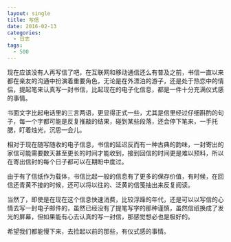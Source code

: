```yaml
---
layout: single
title: 写信
date: 2016-02-13
categories:
  - 日志
tags:
  - 500
---
```


现在应该没有人再写信了吧，在互联网和移动通信还么有普及之前，书信一直以来都在亲友的沟通中扮演着重要角色，无论是在外漂泊的游子，还是处于热恋中的情侣，提起笔来认真写一封书信，比起现在的电子化信息，都是一件十分充满仪式感的事情。

书面文字比起电话里的三言两语，更显得正式一些，尤其是信里经过仔细斟酌的句子，每一个字都可能是反复推敲的结果，碰到某些段落，还会停下笔来，一手托腮，盯着烛光，沉思一会儿。

相对于现在随写随收的电子信息，书信的延迟反而有一种古典的韵味，一封寄出的家信可能需要数天甚至更长的时间才能收到，接到回信的时间更是难以预料，所以在寄出信封的每个日子都可以在期盼中度过。

由于有了信纸作为载体，书信比起一般的信息有了更多的保存价值，有时候，在回信还青黄不接的时候，还可以将以往的、泛黄的信笺抽出来反复阅读。

当然了，即使是在现在这个信息快速消费，比较浮躁的年代，还是可以以写信的心情去写一封电子邮件的，虽然已经没有了提笔写字的那种谨慎，虽然信纸换成了发光的屏幕，但如果能有心去认真的写一封信，那感觉想必也是极好的。

希望我们都能慢下来，去捡起以前的那些，有仪式感的事情。
